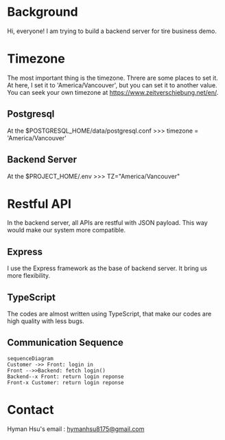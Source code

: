 # Background

Hi, everyone! I am trying to build a backend server for tire business demo.

# Timezone

The most important thing is the timezone. Threre are some places to set it. At here, I set it to 'America/Vancouver', but you can set it to another value. You can seek your own timezone at https://www.zeitverschiebung.net/en/.

## Postgresql

At the $POSTGRESQL_HOME/data/postgresql.conf >>>
timezone = 'America/Vancouver'

## Backend Server

At the $PROJECT_HOME/.env >>>
TZ="America/Vancouver"

# Restful API

In the backend server, all APIs are restful with JSON payload. This way would make our system more compatible.

## Express

I use the Express framework as the base of backend server. It bring us more flexibility.

## TypeScript

The codes are almost written using TypeScript, that make our codes are high quality with less bugs.

## Communication Sequence

```mermaid
sequenceDiagram
Customer ->> Front: login in
Front -->>Backend: fetch login()
Backend--x Front: return login reponse
Front-x Customer: return login reponse
```

# Contact

Hyman Hsu's email : hymanhsu8175@gmail.com
